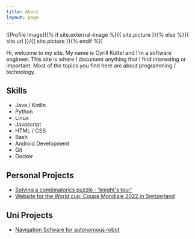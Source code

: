 ```yaml
---
title: About
layout: page
---
```

![Profile Image]({% if site.external-image %}{{ site.picture }}{% else %}{{ site.url }}/{{ site.picture }}{% endif %})

<p>Hi, welcome to my site. My name is Cyrill Küttel and I'm a software engineer. This site is where I document anything that I find interesting or important. Most of the topics you find here are about programming / technology. </p>


<h2>Skills</h2>

<ul class="skill-list">
	<li>Java / Kotlin</li>
	<li>Python</li>
    <li>Linux</li>
	<li>Javascript</li>
	<li>HTML / CSS</li>
	<li>Bash</li>
	<li>Android Development </li>
	<li>Git</li>
	<li>Docker </li>
</ul>

<h2>Personal Projects</h2>
<ul>
	<li><a href="https://github.com/cyrillkuettel/knights-tour">Solving a combinatorics puzzle ‐ 'knight's tour'</a></li>
	<li><a href="https://www.coupemondiale.ch/">Website for the World cup: Coupe Mondiale 2022 in Switzerland</a></li>
</ul>

<h2>Uni Projects</h2>
<ul>
	<li><a href="https://github.com/cyrillkuettel/ecstatic-pilot">Navigation Sofware for autonomous robot</a></li>
</ul>